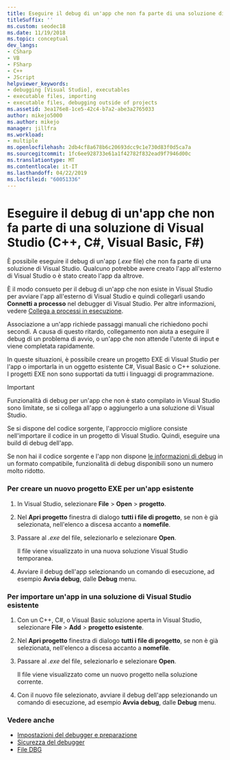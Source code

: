 ```yaml
---
title: Eseguire il debug di un'app che non fa parte di una soluzione di Visual Studio
titleSuffix: ''
ms.custom: seodec18
ms.date: 11/19/2018
ms.topic: conceptual
dev_langs:
- CSharp
- VB
- FSharp
- C++
- JScript
helpviewer_keywords:
- debugging [Visual Studio], executables
- executable files, importing
- executable files, debugging outside of projects
ms.assetid: 3ea176e8-1ce5-42c4-b7a2-abe3a2765033
author: mikejo5000
ms.author: mikejo
manager: jillfra
ms.workload:
- multiple
ms.openlocfilehash: 2db4cf8a678b6c20693dcc9c1e730d83f0d5ca7a
ms.sourcegitcommit: 1fc6ee928733e61a1f42782f832ead9f7946d00c
ms.translationtype: MT
ms.contentlocale: it-IT
ms.lasthandoff: 04/22/2019
ms.locfileid: "60051336"
---
```

# <a name="debug-an-app-that-isnt-part-of-a-visual-studio-solution-c-c-visual-basic-f"></a>Eseguire il debug di un'app che non fa parte di una soluzione di Visual Studio (C++, C#, Visual Basic, F#)

È possibile eseguire il debug di un'app (*.exe* file) che non fa parte di una soluzione di Visual Studio. Qualcuno potrebbe avere creato l'app all'esterno di Visual Studio o è stato creato l'app da altrove.

È il modo consueto per il debug di un'app che non esiste in Visual Studio per avviare l'app all'esterno di Visual Studio e quindi collegarli usando **Connetti a processo** nel debugger di Visual Studio. Per altre informazioni, vedere [Collega a processi in esecuzione](../debugger/attach-to-running-processes-with-the-visual-studio-debugger.md).

Associazione a un'app richiede passaggi manuali che richiedono pochi secondi. A causa di questo ritardo, collegamento non aiuta a eseguire il debug di un problema di avvio, o un'app che non attende l'utente di input e viene completata rapidamente.

In queste situazioni, è possibile creare un progetto EXE di Visual Studio per l'app o importarla in un oggetto esistente C#, Visual Basic o C++ soluzione. I progetti EXE non sono supportati da tutti i linguaggi di programmazione.

>[!IMPORTANT]
>Funzionalità di debug per un'app che non è stato compilato in Visual Studio sono limitate, se si collega all'app o aggiungerlo a una soluzione di Visual Studio.
>
>Se si dispone del codice sorgente, l'approccio migliore consiste nell'importare il codice in un progetto di Visual Studio. Quindi, eseguire una build di debug dell'app.
>
>Se non hai il codice sorgente e l'app non dispone [le informazioni di debug](../debugger/how-to-set-debug-and-release-configurations.md) in un formato compatibile, funzionalità di debug disponibili sono un numero molto ridotto.

### <a name="to-create-a-new-exe-project-for-an-existing-app"></a>Per creare un nuovo progetto EXE per un'app esistente

1. In Visual Studio, selezionare **File** > **Open** > **progetto**.

1. Nel **Apri progetto** finestra di dialogo **tutti i file di progetto**, se non è già selezionata, nell'elenco a discesa accanto a **nomefile**.

1. Passare al *.exe* del file, selezionarlo e selezionare **Open**.

   Il file viene visualizzato in una nuova soluzione Visual Studio temporanea.

1. Avviare il debug dell'app selezionando un comando di esecuzione, ad esempio **Avvia debug**, dalle **Debug** menu.

### <a name="to-import-an-app-into-an-existing-visual-studio-solution"></a>Per importare un'app in una soluzione di Visual Studio esistente

1. Con un C++, C#, o Visual Basic soluzione aperta in Visual Studio, selezionare **File** > **Add** > **progetto esistente**.

1. Nel **Apri progetto** finestra di dialogo **tutti i file di progetto**, se non è già selezionata, nell'elenco a discesa accanto a **nomefile**.

1. Passare al *.exe* del file, selezionarlo e selezionare **Open**.

   Il file viene visualizzato come un nuovo progetto nella soluzione corrente.

1. Con il nuovo file selezionato, avviare il debug dell'app selezionando un comando di esecuzione, ad esempio **Avvia debug**, dalle **Debug** menu.

### <a name="see-also"></a>Vedere anche
- [Impostazioni del debugger e preparazione](../debugger/debugger-settings-and-preparation.md)
- [Sicurezza del debugger](../debugger/debugger-security.md)
- [File DBG](/previous-versions/visualstudio/visual-studio-2010/da528y14(v=vs.100))